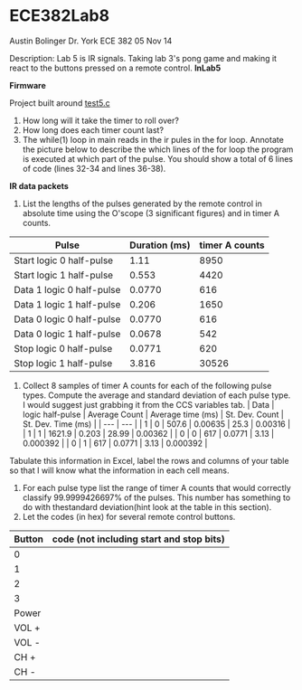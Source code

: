 ECE382Lab8
==========
Austin Bolinger
Dr. York
ECE 382
05 Nov 14

Description: Lab 5 is IR signals. Taking lab 3's pong game and making it react to the buttons pressed on a remote control.
**InLab5**

**Firmware**

Project built around [test5.c](http://ecse.bd.psu.edu/cmpen352/lab/lab5/test5.c)

1. How long will it take the timer to roll over?
2. How long does each timer count last?
3. The while(1) loop in main reads in the ir pules in the for loop. Annotate the picture below to describe the which lines of the for loop the program is executed at which part of the pulse. You should show a total of 6 lines of code (lines 32-34 and lines 36-38).

**IR data packets**

1. List the lengths of the pulses generated by the remote control in absolute time using the O'scope (3 significant figures) and in timer A counts.

| Pulse | Duration (ms) | timer A counts |
| --- | --- | --- |
| Start logic 0 half-pulse | 1.11 |  8950 |
| Start logic 1 half-pulse | 0.553  | 4420 |
| Data 1 logic 0 half-pulse | 0.0770 | 616  |
| Data 1 logic 1 half-pulse | 0.206 | 1650  |
| Data 0 logic 0 half-pulse | 0.0770 | 616 |
| Data 0 logic 1 half-pulse | 0.0678 | 542 |
| Stop logic 0 half-pulse | 0.0771 | 620 |
| Stop logic 1 half-pulse | 3.816 | 30526 |

1. Collect 8 samples of timer A counts for each of the following pulse types. Compute the average and standard deviation of each pulse type. I would suggest just grabbing it from the CCS variables tab.
| Data | logic half-pulse | Average Count | Average time (ms) | St. Dev. Count | St. Dev. Time (ms) |
| --- | --- |
| 1 | 0 | 507.6 | 0.00635 | 25.3 | 0.00316 |
| 1 | 1 | 1621.9 | 0.203 | 28.99 | 0.00362 |
| 0 | 0 | 617 | 0.0771 | 3.13 | 0.000392 |
| 0 | 1 | 617 | 0.0771 | 3.13 | 0.000392 |

Tabulate this information in Excel, label the rows and columns of your table so that I will know what the information in each cell means.

1. For each pulse type list the range of timer A counts that would correctly classify 99.9999426697% of the pulses. This number has something to do with thestandard deviation(hint look at the table in this section).
2. Let the codes (in hex) for several remote control buttons.

| Button | code (not including start and stop bits) |
| --- | --- |
| 0 |  |
| 1 |  |
| 2 |  |
| 3 |  |
| Power |  |
| VOL + |  |
| VOL - |  |
| CH + |  |
| CH - |  |

